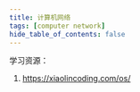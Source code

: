 ```yaml
---
title: 计算机网络
tags: [computer network]
hide_table_of_contents: false
---
```


学习资源：

1. https://xiaolincoding.com/os/
